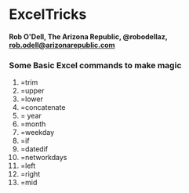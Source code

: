 # ExcelTricks
#### Rob O'Dell, The Arizona Republic, @robodellaz, rob.odell@arizonarepublic.com

### Some Basic Excel commands to make magic
1)	=trim
2)	=upper
3)	=lower
4)	=concatenate
5)	= year
6)	=month 
7)	=weekday
8)	=if
9)	=datedif
10)	=networkdays
11)	=left
12)	=right
13)	=mid
